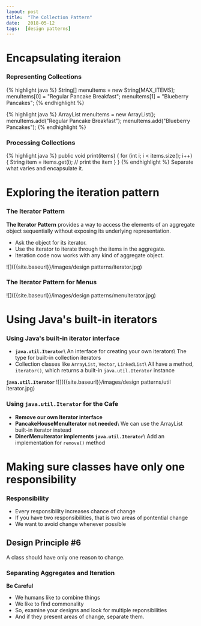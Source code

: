 ```yaml
---
layout: post
title:  "The Collection Pattern"
date:   2018-05-12
tags:  [design patterns]
---
```

# Encapsulating iteraion
### Representing Collections

{% highlight java %}
String[] menuItems = new String[MAX_ITEMS];
menuItems[0] = "Regular Pancake Breakfast";
menuItems[1] = "Blueberry Pancakes";
{% endhighlight %}

{% highlight java %}
ArrayList<String> menuItems = new ArrayList<String>();
menuItems.add("Regular Pancake Breakfast");
menuItems.add("Blueberry Pancakes");
{% endhighlight %}

### Processing Collections
{% highlight java %}
public void print(items) {
    for (int i; i < items.size(); i++) {
        String item = items.get(i);
        // print the item
    }
}
{% endhighlight %}
Separate what varies and encapsulate it.
# Exploring the iteration pattern
### The Iterator Pattern
**The Iterator Pattern** provides a way to access the elements of an aggregate object sequentially without exposing its underlying representation.
* Ask the object for its iterator.
* Use the iterator to iterate through the items in the aggregate.
* Iteration code now works with any kind of aggregate object.

![]({{site.baseurl}}/images/design patterns/iterator.jpg)
### The Iterator Pattern for Menus
![]({{site.baseurl}}/images/design patterns/menuiterator.jpg)

<!-- Implementing the iteration pattern -->
# Using Java's built-in iterators
### Using Java's built-in iterator interface
* **`java.util.Iterator`**\\
An interface for creating your own iterators\\
The type for built-in collection iterators
* Collection classes like `ArrayList`, `Vector`, `LinkedList`\\
All have a method, `iterator()`, which returns a built-in `java.util.Iterator` instance

**`java.util.Iterator`**
![]({{site.baseurl}}/images/design patterns/util iterator.jpg)
### Using `java.util.Iterator` for the Cafe
* **Remove our own Iterator interface**
* **PancakeHouseMenuIterator not needed**\\
We can use the ArrayList built-in iterator instead
* **DinerMenuIterator implements `java.util.Iterator`**\\
Add an implementation for `remove()` method

<!-- Implementing with Java's built-in iterators -->
# Making sure classes have only one responsibility
### Responsibility
* Every responsibility increases chance of change
* If you have two responsibilities, that is two areas of pontential change
* We want to avoid change whenever possible

## Design  Principle #6
A class should have only one reason to change.

### Separating Aggregates and Iteration
**Be Careful**
* We humans like to combine things
* We like to find commonality
* So, examine your designs and look for multiple reponsibilities
* And if they present areas of change, separate them.